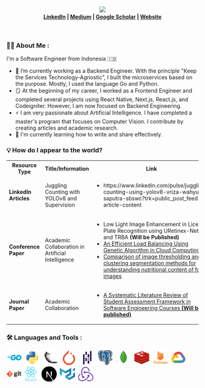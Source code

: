 <div id="header" align="center">
  <img src="https://media.giphy.com/media/gjrYDwbjnK8x36xZIO/giphy.gif" width="100"/>
</div>

<div id="social-media" align="center">
  <b>
    <a href="https://www.linkedin.com/in/vrizawahyu22/">LinkedIn</a> | 
    <a href="https://medium.com/@vrizawahyu22">Medium</a> | 
    <a href="https://scholar.google.com/citations?user=EIxGWhYAAAAJ&hl=en">Google Scholar</a> | 
    <a href="https://vrizawahyusaputra.com">Website</a>
  </b>
</div>
<br/>
<div id="visitor" align="center">
  <img src="https://komarev.com/ghpvc/?username=vrizawahyu22&style=flat-square&color=blue" alt=""/>
</div>

### :man_technologist: About Me :
I'm a Software Engineer from Indonesia 🇮🇩
- 🔭 I’m currently working as a Backend Engineer. With the principle "Keep the Services Technology-Agnostic", I built the microservices based on the purpose. Mostly, I used the language Go and Python.
- 🪞 At the beginning of my career, I worked as a Frontend Engineer and completed several projects using React Native, Next.js, React.js, and Codeigniter. However, I am now focused on Backend Engineering.
- ⚡ I am very passionate about Artificial Intelligence. I have completed a master's program that focuses on Computer Vision. I contribute by creating articles and academic research.
- 🌱 I'm currently learning how to write and share effectively.

### 💡 How do I appear to the world?
<table>
    <tr>
        <th width="25%">Resource Type</th>
        <th width="40%">Title/Information</th>
        <th width="35%">Link</th>
    </tr>
    <tr>
        <td><b>LinkedIn Articles</b></td>
        <td>Juggling Counting with YOLOv8 and Supervision</td>
        <td>
          <ul>
            <li>https://www.linkedin.com/pulse/juggling-counting-using-yolov8-vriza-wahyu-saputra-sbswc?trk=public_post_feed-article-content</li>
          </ul>
        </td>
    </tr>
    <tr>
        <td><b>Conference Paper</b></td>
        <td>Academic Collaboration in Artificial Intelligence</td>
        <td>
          <ul>
            <li>
              Low Light Image Enhancement in License Plate Recognition using URetinex-Net and TRBA <b>(Will be Published)</b>
            </li>
            <li>
              <a href="https://ieeexplore.ieee.org/abstract/document/9902925">An Efficient Load Balancing Using Genetic Algorithm in Cloud Computing</a>
            </li>
            <li>
              <a href="https://dl.acm.org/doi/abs/10.1145/3427423.3427441">Comparison of image thresholding and clustering segmentation methods for understanding nutritional content of food images</a>
            </li>
          </ul>
        </td>
    </tr>
    <tr>
        <td><b>Journal Paper</b></td>
        <td>Academic Collaboration</td>
        <td>
          <ul>
            <li>
              <a href="[https://dl.acm.org/doi/abs/10.1145/3427423.3427441](https://www.researchgate.net/publication/375424451_A_Systematic_Literature_Review_of_Student_Assessment_Framework_in_Software_Engineering_Courses)">A Systematic Literature Review of Student Assessment Framework in Software Engineering Courses <b>(Will be published)</a>
              </b>
            </li>
          </ul>
        </td>
    </tr>
</table>

### :hammer_and_wrench: Languages and Tools :
<div>
  <img src="https://github.com/devicons/devicon/blob/master/icons/go/go-original-wordmark.svg" title="Go" alt="Go" width="40" height="40"/>&nbsp;
  <img src="https://github.com/devicons/devicon/blob/master/icons/python/python-original.svg" title="Python" alt="Python" width="40" height="40"/>&nbsp;
  <img src="https://github.com/devicons/devicon/blob/master/icons/flask/flask-original.svg" title="Flask" alt="Flask" width="40" height="40"/>&nbsp;
  <img src="https://github.com/devicons/devicon/blob/master/icons/pytorch/pytorch-original.svg" title="Pytorch" alt="Pytorch" width="40" height="40"/>&nbsp;
  <img src="https://github.com/devicons/devicon/blob/master/icons/pandas/pandas-original.svg" title="Pandas" alt="Pandas" width="40" height="40"/>&nbsp;
  <img src="https://github.com/devicons/devicon/blob/master/icons/postgresql/postgresql-original.svg" title="PostgreSQL" alt="PostgreSQL" width="40" height="40"/>&nbsp;
  <img src="https://github.com/devicons/devicon/blob/master/icons/mongodb/mongodb-original.svg" title="MongoDB" alt="MongoDB" width="40" height="40"/>&nbsp;
  <img src="https://github.com/devicons/devicon/blob/master/icons/redis/redis-original.svg" title="Redis" alt="Redis" width="40" height="40"/>&nbsp;
  <img src="https://github.com/devicons/devicon/blob/master/icons/firebase/firebase-plain-wordmark.svg" title="Firebase" alt="Firebase" width="40" height="40"/>&nbsp;
  <img src="https://github.com/devicons/devicon/blob/master/icons/googlecloud/googlecloud-original.svg" title="GCP" alt="GCP" width="40" height="40"/>&nbsp;
  <img src="https://github.com/devicons/devicon/blob/master/icons/git/git-original-wordmark.svg" title="Git" alt="Git" width="40" height="40"/>
  <img src="https://github.com/devicons/devicon/blob/master/icons/react/react-original-wordmark.svg" title="React" alt="React" width="40" height="40"/>&nbsp;
  <img src="https://github.com/devicons/devicon/blob/master/icons/nextjs/nextjs-original.svg" title="Next-JS" alt="Next-JS" width="40" height="40"/>&nbsp;
  <img src="https://github.com/devicons/devicon/blob/master/icons/materialui/materialui-original.svg" title="Material UI" alt="Material UI" width="40" height="40"/>&nbsp;
  <img src="https://github.com/devicons/devicon/blob/master/icons/redux/redux-original.svg" title="Redux" alt="Redux " width="40" height="40"/>&nbsp;
</div>

